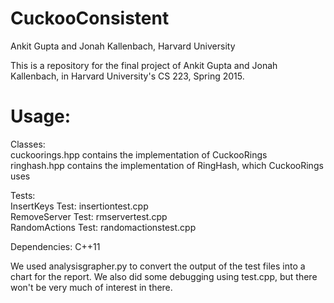 # CuckooConsistent
Ankit Gupta and Jonah Kallenbach, Harvard University

This is a repository for the final project of Ankit Gupta and Jonah Kallenbach, in Harvard University's CS 223, Spring 2015. 

# Usage:

Classes:  
cuckoorings.hpp contains the implementation of CuckooRings  
ringhash.hpp contains the implementation of RingHash, which CuckooRings uses  

Tests:  
InsertKeys Test: insertiontest.cpp  
RemoveServer Test: rmservertest.cpp  
RandomActions Test: randomactionstest.cpp

Dependencies:
C++11

We used analysisgrapher.py to convert the output of the test files into a chart for the report. We also did some debugging using test.cpp, but there won't be very much of interest in there.

